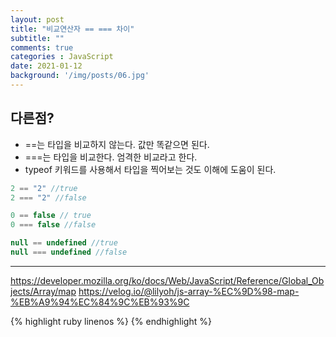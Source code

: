 ```yaml
---
layout: post
title: "비교연산자 == === 차이"
subtitle: ""
comments: true
categories : JavaScript
date: 2021-01-12
background: '/img/posts/06.jpg'
---
```


## 다른점?
   - ==는 타입을 비교하지 않는다. 값만 똑같으면 된다.
   - ===는 타입을 비교한다. 엄격한 비교라고 한다.
   - typeof 키워드를 사용해서 타입을 찍어보는 것도 이해에 도움이 된다.
   
```javascript
2 == "2" //true
2 === "2" //false

0 == false // true
0 === false //false

null == undefined //true
null === undefined //false
```



---
 <https://developer.mozilla.org/ko/docs/Web/JavaScript/Reference/Global_Objects/Array/map>
 <https://velog.io/@lilyoh/js-array-%EC%9D%98-map-%EB%A9%94%EC%84%9C%EB%93%9C>

{% highlight ruby linenos %}
{% endhighlight %}


